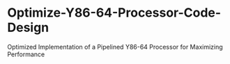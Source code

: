 # Optimize-Y86-64-Processor-Code-Design
Optimized Implementation of a Pipelined Y86-64 Processor for Maximizing Performance
